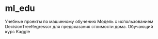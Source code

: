 # ml_edu
Учебные проекты по машинному обучению
Модель с использованием DecisionTreeRegressor для предсказания стоимости дома. Обучающий курс Kaggle
